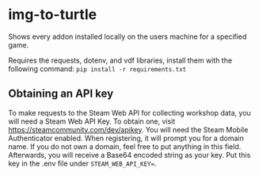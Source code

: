 # img-to-turtle
Shows every addon installed locally on the users machine for a specified game.

Requires the requests, dotenv, and vdf libraries, install them with the following command:
`pip install -r requirements.txt`

## Obtaining an API key
To make requests to the Steam Web API for collecting workshop data, you will need a Steam Web API Key. To obtain one, visit https://steamcommunity.com/dev/apikey. You will need the Steam Mobile Authenticator enabled. When registering, it will prompt you for a domain name. If you do not own a domain, feel free to put anything in this field. Afterwards, you will receive a Base64 encoded string as your key. Put this key in the .env file under `STEAM_WEB_API_KEY=`.